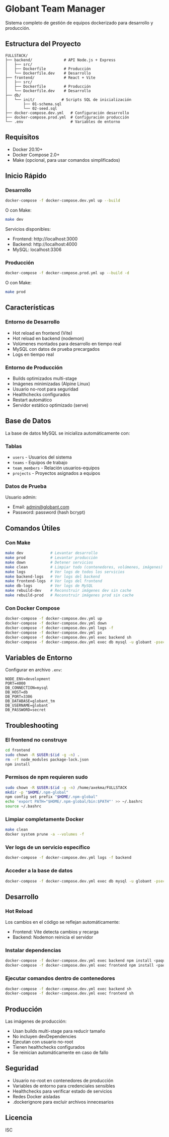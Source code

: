 # Globant Team Manager

Sistema completo de gestión de equipos dockerizado para desarrollo y producción.

## Estructura del Proyecto

```
FULLSTACK/
├── backend/              # API Node.js + Express
│   ├── src/
│   ├── Dockerfile        # Producción
│   └── Dockerfile.dev    # Desarrollo
├── frontend/             # React + Vite
│   ├── src/
│   ├── Dockerfile        # Producción
│   └── Dockerfile.dev    # Desarrollo
├── db/
│   └── init/            # Scripts SQL de inicialización
│       ├── 01-schema.sql
│       └── 02-seed.sql
├── docker-compose.dev.yml   # Configuración desarrollo
├── docker-compose.prod.yml  # Configuración producción
└── .env                     # Variables de entorno
```

## Requisitos

- Docker 20.10+
- Docker Compose 2.0+
- Make (opcional, para usar comandos simplificados)

## Inicio Rápido

### Desarrollo

```bash
docker-compose -f docker-compose.dev.yml up --build
```

O con Make:

```bash
make dev
```

Servicios disponibles:

- Frontend: http://localhost:3000
- Backend: http://localhost:4000
- MySQL: localhost:3306

### Producción

```bash
docker-compose -f docker-compose.prod.yml up --build -d
```

O con Make:

```bash
make prod
```

## Características

### Entorno de Desarrollo

- Hot reload en frontend (Vite)
- Hot reload en backend (nodemon)
- Volúmenes montados para desarrollo en tiempo real
- MySQL con datos de prueba precargados
- Logs en tiempo real

### Entorno de Producción

- Builds optimizados multi-stage
- Imágenes minimizadas (Alpine Linux)
- Usuario no-root para seguridad
- Healthchecks configurados
- Restart automático
- Servidor estático optimizado (serve)

## Base de Datos

La base de datos MySQL se inicializa automáticamente con:

### Tablas

- `users` - Usuarios del sistema
- `teams` - Equipos de trabajo
- `team_members` - Relación usuarios-equipos
- `projects` - Proyectos asignados a equipos

### Datos de Prueba

Usuario admin:

- Email: admin@globant.com
- Password: password (hash bcrypt)

## Comandos Útiles

### Con Make

```bash
make dev            # Levantar desarrollo
make prod           # Levantar producción
make down           # Detener servicios
make clean          # Limpiar todo (contenedores, volúmenes, imágenes)
make logs           # Ver logs de todos los servicios
make backend-logs   # Ver logs del backend
make frontend-logs  # Ver logs del frontend
make db-logs        # Ver logs de MySQL
make rebuild-dev    # Reconstruir imágenes dev sin cache
make rebuild-prod   # Reconstruir imágenes prod sin cache
```

### Con Docker Compose

```bash
docker-compose -f docker-compose.dev.yml up
docker-compose -f docker-compose.dev.yml down
docker-compose -f docker-compose.dev.yml logs -f
docker-compose -f docker-compose.dev.yml ps
docker-compose -f docker-compose.dev.yml exec backend sh
docker-compose -f docker-compose.dev.yml exec db mysql -u globant -psecret globant_tm
```

## Variables de Entorno

Configurar en archivo `.env`:

```env
NODE_ENV=development
PORT=4000
DB_CONNECTION=mysql
DB_HOST=db
DB_PORT=3306
DB_DATABASE=globant_tm
DB_USERNAME=globant
DB_PASSWORD=secret
```

## Troubleshooting

### El frontend no construye

```bash
cd frontend
sudo chown -R $USER:$(id -g -n) .
rm -rf node_modules package-lock.json
npm install
```

### Permisos de npm requieren sudo

```bash
sudo chown -R $USER:$(id -g -n) /home/axekma/FULLSTACK
mkdir -p "$HOME/.npm-global"
npm config set prefix "$HOME/.npm-global"
echo 'export PATH="$HOME/.npm-global/bin:$PATH"' >> ~/.bashrc
source ~/.bashrc
```

### Limpiar completamente Docker

```bash
make clean
docker system prune -a --volumes -f
```

### Ver logs de un servicio específico

```bash
docker-compose -f docker-compose.dev.yml logs -f backend
```

### Acceder a la base de datos

```bash
docker-compose -f docker-compose.dev.yml exec db mysql -u globant -psecret globant_tm
```

## Desarrollo

### Hot Reload

Los cambios en el código se reflejan automáticamente:

- Frontend: Vite detecta cambios y recarga
- Backend: Nodemon reinicia el servidor

### Instalar dependencias

```bash
docker-compose -f docker-compose.dev.yml exec backend npm install <paquete>
docker-compose -f docker-compose.dev.yml exec frontend npm install <paquete>
```

### Ejecutar comandos dentro de contenedores

```bash
docker-compose -f docker-compose.dev.yml exec backend sh
docker-compose -f docker-compose.dev.yml exec frontend sh
```

## Producción

Las imágenes de producción:

- Usan builds multi-stage para reducir tamaño
- No incluyen devDependencies
- Ejecutan con usuario no-root
- Tienen healthchecks configurados
- Se reinician automáticamente en caso de fallo

## Seguridad

- Usuario no-root en contenedores de producción
- Variables de entorno para credenciales sensibles
- Healthchecks para verificar estado de servicios
- Redes Docker aisladas
- .dockerignore para excluir archivos innecesarios

## Licencia

ISC

